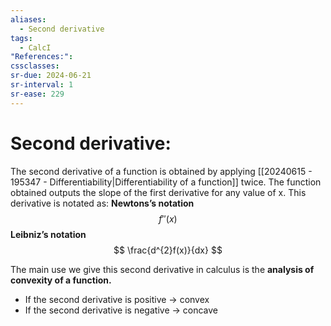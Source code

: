 ```yaml
---
aliases:
  - Second derivative
tags:
  - CalcI
"References:": 
cssclasses: 
sr-due: 2024-06-21
sr-interval: 1
sr-ease: 229
---
```

# Second derivative: 
The second derivative of a function is obtained by applying [[20240615 - 195347 - Differentiability|Differentiability of a function]] twice. The function obtained outputs the slope of the first derivative for any value of x.
This derivative is notated as: 
**Newtons’s notation**
$$
f''(x)
$$
**Leibniz’s notation**
$$
 \frac{d^{2}f(x)}{dx}
$$

The main use we give this second derivative in calculus is the **analysis of convexity of a function.** 

+ If the second derivative is positive → convex
+ If the second derivative is negative → concave
